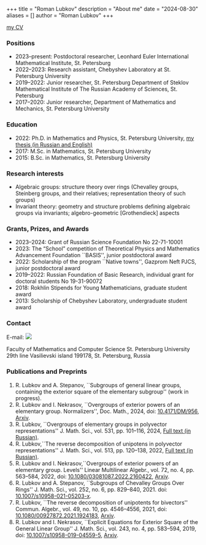 +++
title = "Roman Lubkov"
description = "About me"
date = "2024-08-30"
aliases = []
author = "Roman Lubkov"
+++

[my CV](https://lubkov.spbu.ru/CV/cv.pdf) 

### Positions
- 2023–present: Postdoctoral researcher, Leonhard Euler International Mathematical Institute, St. Petersburg
- 2022–2023: Research assistant, Chebyshev Laboratory at St. Petersburg University
- 2019–2022: Junior researcher, St. Petersburg Department of Steklov Mathematical Institute of The Russian Academy of Sciences, St. Petersburg
- 2017–2020: Junior researcher, Department of Mathematics and Mechanics, St. Petersburg University

### Education
- 2022: Ph.D. in Mathematics and Physics, St. Petersburg University, [my thesis (in Russian and English)](https://lubkov.spbu.ru/CV/thesis.pdf)
- 2017: M.Sc. in Mathematics, St. Petersburg University
- 2015: B.Sc. in Mathematics, St. Petersburg University

### Research interests

- Algebraic groups: structure theory over rings (Chevalley groups, Steinberg groups, and
their relatives; representation theory of such groups)
- Invariant theory: geometry and structure problems defining algebraic groups via invariants;
algebro-geometric [Grothendieck] aspects


### Grants, Prizes, and Awards

 - 2023–2024: Grant of Russian Science Foundation No 22-71-10001
 - 2023: The “School” competition of Theoretical Physics and Mathematics Advancement Foundation ``BASIS'', junior postdoctoral award
 - 2022: Scholarship of the program ``Native towns'', Gazprom Neft PJCS, junior postdoctoral award
 - 2019–2022: Russian Foundation of Basic Research, individual grant for doctoral students No 19-31-90072
 - 2018: Rokhlin Stipends for Young Mathematicians, graduate student award
 - 2013: Scholarship of Chebyshev Laboratory, undergraduate student award

### Contact
E-mail: ![](https://lubkov.spbu.ru/CV/email.jpg)

Faculty of Mathematics and Computer Science
St. Petersburg University
29th line Vasilievski island
199178, St. Petersburg, Russia

### Publications and Preprints

1. R. Lubkov and A. Stepanov, ``Subgroups of general linear groups, containing the exterior square of the elementary subgroup'' (work in progress).
2. R. Lubkov and I. Nekrasov, ``Overgroups of exterior powers of an elementary group. Normalizers'', Doc. Math., 2024, doi: [10.4171/DM/956](https://doi.org/10.4171/DM/956), [Arxiv](https://arxiv.org/abs/2310.00101).
3. R. Lubkov, ``Overgroups of elementary groups in polyvector representations'' J. Math. Sci., vol. 531, pp. 101–116, 2024, [Full text (in Russian)](http://ftp.pdmi.ras.ru/pub/publicat/znsl/v531/p101.pdf).
4. R. Lubkov,``The reverse decomposition of unipotens in polyvector representations'' J. Math. Sci., vol. 513, pp. 120–138, 2022, [Full text (in Russian)](http://ftp.pdmi.ras.ru/pub/publicat/znsl/v513/p120.pdf).
5. R. Lubkov and I. Nekrasov,``Overgroups of exterior powers of an elementary group. Levels'' Linear Multilinear Algebr., vol. 72, no. 4, pp. 563–584, 2022, doi: [10.1080/03081087.2022.2160422](https://doi.org/10.1080/03081087.2022.2160422), [Arxiv](https://arxiv.org/abs/2201.13034).
6. R. Lubkov and A. Stepanov, ``Subgroups of Chevalley Groups Over Rings'' J. Math. Sci., vol. 252, no. 6, pp. 829–840, 2021. doi: [10.1007/s10958-021-05203-x](https://doi.org/10.1007/s10958-021-05203-x).
7. R. Lubkov, ``The reverse decomposition of unipotents for bivectors'' Commun. Algebr., vol. 49, no. 10, pp. 4546–4556, 2021, doi: [10.1080/00927872.2021.1924183](https://doi.org/10.1080/00927872.2021.1924183), [Arxiv](https://arxiv.org/abs/2102.05010).
8. R. Lubkov and I. Nekrasov, ``Explicit Equations for Exterior Square of the General Linear Group'' J. Math. Sci., vol. 243, no. 4, pp. 583–594, 2019, doi: [10.1007/s10958-019-04559-5](https://doi.org/10.1007/s10958-019-04559-5), [Arxiv](https://arxiv.org/abs/1803.05721).